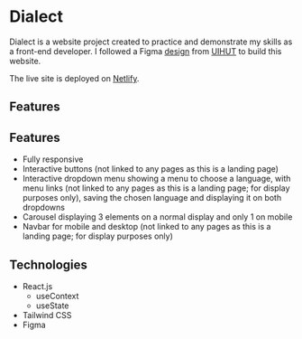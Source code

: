 # Dialect

Dialect is a website project created to practice and demonstrate my skills as a front-end developer. I followed a Figma [design](https://www.uihut.com/web-designs/language-learning-landing-page-ui-kit/22200) from [UIHUT](https://www.uihut.com) to build this website.

The live site is deployed on [Netlify](https://dialect-leocata.netlify.app/).

## Features
## Features
* Fully responsive
* Interactive buttons (not linked to any pages as this is a landing page)
* Interactive dropdown menu showing a menu to choose a language, with menu links (not linked to any pages as this is a landing page; for display purposes only), saving the chosen language and displaying it on both dropdowns
* Carousel displaying 3 elements on a normal display and only 1 on mobile
* Navbar for mobile and desktop (not linked to any pages as this is a landing page; for display purposes only)

## Technologies
* React.js
  * useContext
  * useState
* Tailwind CSS
* Figma
